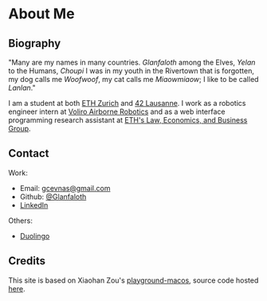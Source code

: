 # About Me

## Biography

"Many are my names in many countries. *Glanfaloth* among the Elves, *Yelan* to the Humans, *Choupi* I was in my youth in the Rivertown that is forgotten, my dog calls me *Woofwoof*, my cat calls me *Miaowmiaow*; I like to be called *Lanlan*."

I am a student at both [ETH Zurich](https://ethz.ch/de.html) and [42 Lausanne](https://www.42lausanne.ch/). I work as a robotics engineer intern at [Voliro Airborne Robotics](https://voliro.com/) and as a web interface programming research assistant at [ETH's Law, Economics, and Business Group](https://laweconbusiness.ethz.ch/).
## Contact

Work:
- Email: [gcevnas@gmail.com](mailto:gcevnas@gmail.com)
- Github: [@Glanfaloth](https://github.com/Glanfaloth)
- [LinkedIn](https://www.linkedin.com/in/yelan-tao)

Others:
- [Duolingo](https://preview.duolingo.com/profile/glanfaloth)
## Credits

This site is based on Xiaohan Zou's [playground-macos](https://github.com/Renovamen/playground-macos), source code hosted [here](https://github.com/Glanfaloth/portfolio).